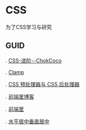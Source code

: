 # CSS
为了CSS学习与研究
## GUID 

. <a href="http://www.cnblogs.com/coco1s/category/833837.html" target="_blank">CSS-进阶--ChokCoco</a>

. <a href="https://github.com/josephschmitt/Clamp.js" target="_blank">Clamp</a>

. <a href="http://zhaolei.info/2014/01/04/css-preprocessor-and-postprocessor/#more" target="_blank">CSS 预处理器与 CSS 后处理器</a>

. <a href="http://www.cnblogs.com/lhb25/category/146075.html" target="_blank">前端里博客</a>

. <a href="http://www.yyyweb.com/" target="_blank">前端里</a>

. <a href="http://www.cnblogs.com/CandyManPing/p/5517327.html" target="_blank">水平居中垂直居中</a>

